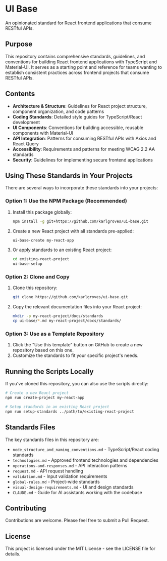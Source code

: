 # UI Base

An opinionated standard for React frontend applications that consume RESTful APIs.

## Purpose

This repository contains comprehensive standards, guidelines, and conventions for building React frontend applications with TypeScript and Material-UI.
It serves as a starting point and reference for teams wanting to establish consistent practices across frontend projects that consume RESTful APIs.

## Contents

- **Architecture & Structure**: Guidelines for React project structure, component organization, and code patterns
- **Coding Standards**: Detailed style guides for TypeScript/React development
- **UI Components**: Conventions for building accessible, reusable components with Material-UI
- **API Integration**: Patterns for consuming RESTful APIs with Axios and React Query
- **Accessibility**: Requirements and patterns for meeting WCAG 2.2 AA standards
- **Security**: Guidelines for implementing secure frontend applications

## Using These Standards in Your Projects

There are several ways to incorporate these standards into your projects:

### Option 1: Use the NPM Package (Recommended)

1. Install this package globally:

   ```bash
   npm install -g git+https://github.com/karlgroves/ui-base.git
   ```

2. Create a new React project with all standards pre-applied:

   ```bash
   ui-base-create my-react-app
   ```

3. Or apply standards to an existing React project:

   ```bash
   cd existing-react-project
   ui-base-setup
   ```

### Option 2: Clone and Copy

1. Clone this repository:

   ```bash
   git clone https://github.com/karlgroves/ui-base.git
   ```

2. Copy the relevant documentation files into your React project:

   ```bash
   mkdir -p my-react-project/docs/standards
   cp ui-base/*.md my-react-project/docs/standards/
   ```

### Option 3: Use as a Template Repository

1. Click the "Use this template" button on GitHub to create a new repository based on this one.
2. Customize the standards to fit your specific project's needs.

## Running the Scripts Locally

If you've cloned this repository, you can also use the scripts directly:

```bash
# Create a new React project
npm run create-project my-react-app

# Setup standards in an existing React project
npm run setup-standards ../path/to/existing-react-project
```

## Standards Files

The key standards files in this repository are:

- `node_structure_and_naming_conventions.md` - TypeScript/React coding standards
- `technologies.md` - Approved frontend technologies and dependencies
- `operations-and-responses.md` - API interaction patterns
- `request.md` - API request handling
- `validation.md` - Input validation requirements
- `global-rules.md` - Project-wide standards
- `visual-design-requirements.md` - UI and design standards
- `CLAUDE.md` - Guide for AI assistants working with the codebase

## Contributing

Contributions are welcome. Please feel free to submit a Pull Request.

## License

This project is licensed under the MIT License - see the LICENSE file for details.
